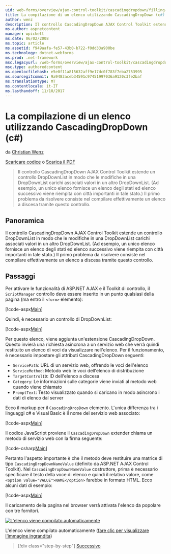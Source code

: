 ```yaml
---
uid: web-forms/overview/ajax-control-toolkit/cascadingdropdown/filling-a-list-using-cascadingdropdown-cs
title: La compilazione di un elenco utilizzando CascadingDropDown (c#) | Documenti Microsoft
author: wenz
description: Il controllo CascadingDropDown AJAX Control Toolkit estende un controllo DropDownList in modo che le modifiche in una DropDownList carichi associati valori in anoth...
ms.author: aspnetcontent
manager: wpickett
ms.date: 06/02/2008
ms.topic: article
ms.assetid: f949aafa-fe57-43b0-b722-f0dd33a900be
ms.technology: dotnet-webforms
ms.prod: .net-framework
msc.legacyurl: /web-forms/overview/ajax-control-toolkit/cascadingdropdown/filling-a-list-using-cascadingdropdown-cs
msc.type: authoredcontent
ms.openlocfilehash: e5e0f11a815632aff9e17dc0f783f7eba2753995
ms.sourcegitcommit: 9a9483aceb34591c97451997036a9120c3fe2baf
ms.translationtype: MT
ms.contentlocale: it-IT
ms.lasthandoff: 11/10/2017
---
```

<a name="filling-a-list-using-cascadingdropdown-c"></a>La compilazione di un elenco utilizzando CascadingDropDown (c#)
====================
da [Christian Wenz](https://github.com/wenz)

[Scaricare codice](http://download.microsoft.com/download/9/0/7/907760b1-2c60-4f81-aeb6-ca416a573b0d/cascadingdropdown0.cs.zip) o [Scarica il PDF](http://download.microsoft.com/download/2/d/c/2dc10e34-6983-41d4-9c08-f78f5387d32b/cascadingdropdown0CS.pdf)

> Il controllo CascadingDropDown AJAX Control Toolkit estende un controllo DropDownList in modo che le modifiche in una DropDownList carichi associati valori in un altro DropDownList. (Ad esempio, un unico elenco fornisce un elenco degli stati ed elenco successivo viene riempita con città importanti in tale stato.) Il primo problema da risolvere consiste nel compilare effettivamente un elenco a discesa tramite questo controllo.


## <a name="overview"></a>Panoramica

Il controllo CascadingDropDown AJAX Control Toolkit estende un controllo DropDownList in modo che le modifiche in una DropDownList carichi associati valori in un altro DropDownList. (Ad esempio, un unico elenco fornisce un elenco degli stati ed elenco successivo viene riempita con città importanti in tale stato.) Il primo problema da risolvere consiste nel compilare effettivamente un elenco a discesa tramite questo controllo.

## <a name="steps"></a>Passaggi

Per attivare le funzionalità di ASP.NET AJAX e il Toolkit di controllo, il `ScriptManager` controllo deve essere inserito in un punto qualsiasi della pagina (ma entro il `<form>` elemento):

[!code-aspx[Main](filling-a-list-using-cascadingdropdown-cs/samples/sample1.aspx)]

Quindi, è necessario un controllo di DropDownList:

[!code-aspx[Main](filling-a-list-using-cascadingdropdown-cs/samples/sample2.aspx)]

Per questo elenco, viene aggiunta un'estensione CascadingDropDown. Questo invierà una richiesta asincrona a un servizio web che verrà quindi restituito un elenco di voci da visualizzare nell'elenco. Per il funzionamento, è necessario impostare gli attributi CascadingDropDown seguenti:

- `ServicePath`: URL di un servizio web, offrendo le voci dell'elenco
- `ServiceMethod`: Metodo web le voci dell'elenco di distribuzione
- `TargetControlID`: ID dell'elenco a discesa
- `Category`: Le informazioni sulle categorie viene inviati al metodo web quando viene chiamato
- `PromptText`: Testo visualizzato quando si caricano in modo asincrono i dati di elenco dal server

Ecco il markup per il `CascadingDropDown` elemento. L'unica differenza tra i linguaggi c# e Visual Basic è il nome del servizio web associato:

[!code-aspx[Main](filling-a-list-using-cascadingdropdown-cs/samples/sample3.aspx)]

Il codice JavaScript proviene il `CascadingDropDown` extender chiama un metodo di servizio web con la firma seguente:

[!code-csharp[Main](filling-a-list-using-cascadingdropdown-cs/samples/sample4.cs)]

Pertanto l'aspetto importante è che il metodo deve restituire una matrice di tipo `CascadingDropDownNameValue` (definito da ASP.NET AJAX Control Toolkit). Nel `CascadingDropDownNameValue` costruttore, prima è necessario specificare il testo della voce di elenco e quindi il relativo valore, come `<option value="VALUE">NAME</option>` farebbe in formato HTML. Ecco alcuni dati di esempio:

[!code-aspx[Main](filling-a-list-using-cascadingdropdown-cs/samples/sample5.aspx)]

Il caricamento della pagina nel browser verrà attivata l'elenco da popolare con tre fornitori.


[![L'elenco viene compilato automaticamente](filling-a-list-using-cascadingdropdown-cs/_static/image2.png)](filling-a-list-using-cascadingdropdown-cs/_static/image1.png)

L'elenco viene compilato automaticamente ([fare clic per visualizzare l'immagine ingrandita](filling-a-list-using-cascadingdropdown-cs/_static/image3.png))

>[!div class="step-by-step"]
[Successivo](using-cascadingdropdown-with-a-database-cs.md)
